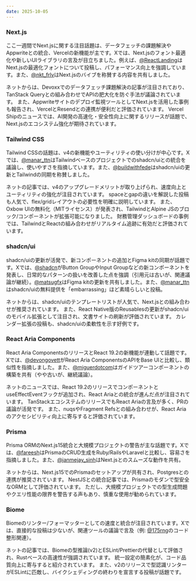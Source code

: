 ```yaml
---
date: 2025-10-05
---
```


### Next.js

ここ一週間でNext.jsに関する注目話題は、データフェッチの課題解決やAppwriteとの統合、Vercelの新機能が主です。Xでは、Next.jsのフォント最適化や新しいUIライブラリの言及が目立ちました。例えば、[@ReactLanding](https://x.com/ReactLanding/status/1974614762634752467)はNext.jsの最適化フォントについて投稿し、パフォーマンス向上を強調しています。また、[@nkt_frlv](https://x.com/nkt_frlv/status/1974618100336374264)はNext.jsのバイブを称賛する内容を共有しました。

ネットからは、Devoxxでのデータフェッチ課題解決の記事が注目されており、TanStack Queryとの組み合わせでAPIの肥大化を防ぐ手法が議論されています。 また、Appwriteサイトのデプロイ監視ツールとしてNext.jsを活用した事例も報告され、VercelとResendとの連携が便利だと評価されています。 Vercel Shipのニュースでは、AI開発の高速化・安全性向上に関するリリースが話題で、Next.jsのエコシステム強化が期待されています。

### Tailwind CSS

Tailwind CSSの話題は、v4の新機能やユーティリティの使い分けが中心です。Xでは、[@manar_ttn](https://x.com/manar_ttn/status/1974569975131369798)はTailwindベースのプロジェクトでのshadcn/uiとの統合を議論し、使いやすさを指摘しています。また、[@buildwithfede](https://x.com/buildwithfede/status/1974587867205935445)はshadcn/uiの更新とTailwindの同期を称賛しました。

ネットの記事では、v4のアップグレードメリットが取り上げられ、速度向上とユーティリティの強化が注目されています。 spaceとgapの違いを解説した投稿も人気で、flex/gridレイアウトの必要性を明確に説明しています。 また、Oxbow UIの無料化（MITライセンス）が発表され、TailwindとAlpine JSのブロック/コンポーネントが拡張可能になりました。 財務管理ダッシュボードの事例では、TailwindとReactの組み合わせがリアルタイム追跡に有効だと評価されています。

### shadcn/ui

shadcn/uiの更新が活発で、新コンポーネントの追加とFigma kitの同期が話題です。Xでは、[@shadcn](https://x.com/shadcn/status/1974161344493670687)がButton GroupやInput Groupなどの新コンポーネントを発表し、日常的なパターンの扱いを改善した点を強調（引用元は古いが、関連議論が継続）。[@matsugfx](https://x.com/matsugfx/status/1974162556173291520)はFigma kitの更新を共有しました。また、[@manar_ttn](https://x.com/manar_ttn/status/1974210202070077916)はshadcn/uiの無料提供を「embarrassing」ほど素晴らしいと投稿。

ネットからは、shadcn/uiのテンプレートリストが人気で、Next.jsとの組み合わせが推奨されています。 また、React Native版のReusablesの更新がshadcn/uiのモバイル拡張として注目され、文書サイトの刷新が評価されています。 カレンダー拡張の投稿も、shadcn/uiの柔軟性を示す好例です。

### React Aria Components

React Aria ComponentsのリリースとReact 19.2の新機能が連動して話題です。Xでは、[@devongovett](https://x.com/devongovett/status/1974504843533595022)がReact Aria ComponentsのAPIをBase UIと比較し、類似性を指摘しました。また、[@miguerdotcom](https://x.com/miguerdotcom/status/1973907794362523921)はガイドツアーコンポーネントの構築を共有（やや古いが、継続議論）。

ネットのニュースでは、React 19.2のリリースで<Activity>コンポーネントとuseEffectEventフックが追加され、React Ariaとの統合が進んだ点が注目されています。 TanStackエコシステムのリリースでもReact Ariaの言及が多く、PRの議論が活発です。 また、nuqsやFragment Refsとの組み合わせが、React Ariaのアクセシビリティ向上に寄与すると評価されています。

### Prisma

Prisma ORMのNext.js15統合と大規模プロジェクトの警告が主な話題です。Xでは、[@fareesh](https://x.com/fareesh/status/1974526361038668265)はPrismaのCRUD生成をRuby/RailsやLaravelと比較し、容易さを指摘しました。また、[@janmejay_sinh](https://x.com/janmejay_sinh/status/1974625348076896509)はNext.jsとのスムーズな動作を共有。

ネットからは、Next.js15でのPrismaのセットアップが共有され、Postgresとの連携が推奨されています。 NestJSとの統合記事では、Prismaのモダンで型安全なORMとして評価されています。 ただし、大規模プロジェクトでの型生成問題やクエリ性能の限界を警告する声もあり、慎重な使用が勧められています。

### Biome

Biomeのリンター/フォーマッターとしての速度と統合が注目されています。Xでは、直接的な投稿は少ないが、関連ツールの議論で言及（例: [@175rng](https://x.com/175rng/status/1974623906968269295)のコード整形関連）。

ネットの記事では、Biomeの型推論(v2)とESLint/Prettierの代替として評価され、Rustベースの高速性が強調されています。 統一設定の簡素化が、コード品質向上に寄与すると紹介されています。 また、v2のリリースで型認識リンターがESLintに匹敵し、バイクシェディングの終わりを宣言する投稿が話題です。